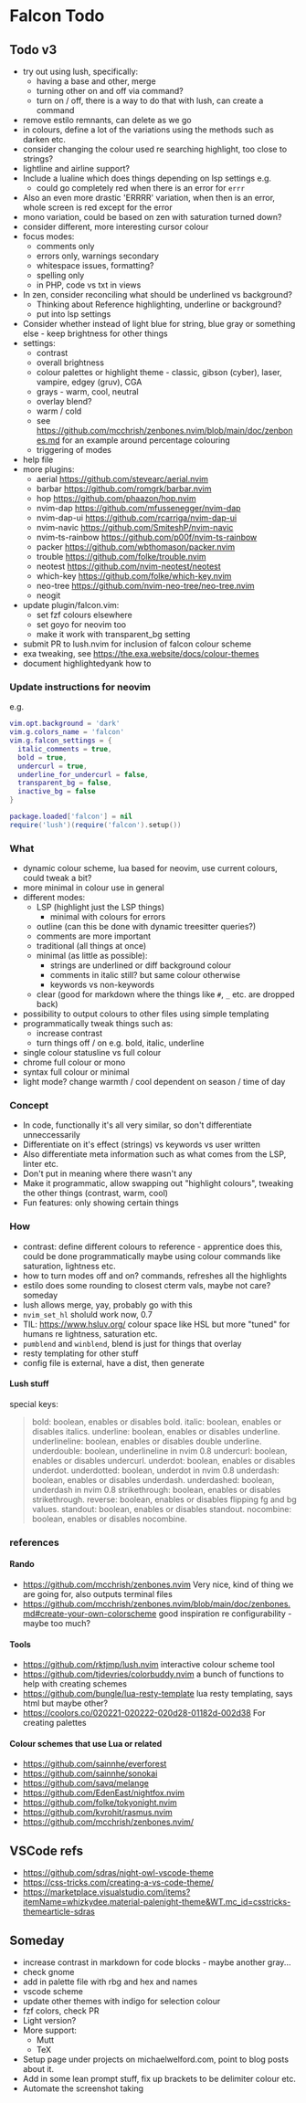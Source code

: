 # Falcon Todo

## Todo v3
- try out using lush, specifically:
  * having a base and other, merge
  * turning other on and off via command?
  * turn on / off, there is a way to do that with lush, can create a command
- remove estilo remnants, can delete as we go
- in colours, define a lot of the variations using the methods such as darken etc.
- consider changing the colour used re searching highlight, too close to strings?
- lightline and airline support?
- Include a lualine which does things depending on lsp settings e.g.
  * could go completely red when there is an error for `errr`
- Also an even more drastic 'ERRRR' variation, when then is an error, whole screen is red except for the error
- mono variation, could be based on zen with saturation turned down?
- consider different, more interesting cursor colour
- focus modes:
  * comments only
  * errors only, warnings secondary
  * whitespace issues, formatting?
  * spelling only
  * in PHP, code vs txt in views
- In zen, consider reconciling what should be underlined vs background?
  * Thinking about Reference highlighting, underline or background?
  * put into lsp settings
- Consider whether instead of light blue for string, blue gray or something else - keep brightness for other things
- settings:
  * contrast
  * overall brightness
  * colour palettes or highlight theme - classic, gibson (cyber), laser, vampire, edgey (gruv), CGA
  * grays - warm, cool, neutral
  * overlay blend?
  * warm / cold
  * see https://github.com/mcchrish/zenbones.nvim/blob/main/doc/zenbones.md for an example around percentage colouring
  * triggering of modes
- help file
- more plugins:
  * aerial https://github.com/stevearc/aerial.nvim
  * barbar https://github.com/romgrk/barbar.nvim
  * hop https://github.com/phaazon/hop.nvim
  * nvim-dap https://github.com/mfussenegger/nvim-dap
  * nvim-dap-ui https://github.com/rcarriga/nvim-dap-ui
  * nvim-navic https://github.com/SmiteshP/nvim-navic
  * nvim-ts-rainbow https://github.com/p00f/nvim-ts-rainbow
  * packer https://github.com/wbthomason/packer.nvim
  * trouble https://github.com/folke/trouble.nvim
  * neotest https://github.com/nvim-neotest/neotest
  * which-key https://github.com/folke/which-key.nvim
  * neo-tree https://github.com/nvim-neo-tree/neo-tree.nvim
  * neogit
- update plugin/falcon.vim:
  * set fzf colours elsewhere
  * set goyo for neovim too
  * make it work with transparent_bg setting
- submit PR to lush.nvim for inclusion of falcon colour scheme
- exa tweaking, see https://the.exa.website/docs/colour-themes
- document highlightedyank how to

### Update instructions for neovim
e.g.
```lua
vim.opt.background = 'dark'
vim.g.colors_name = 'falcon'
vim.g.falcon_settings = {
  italic_comments = true,
  bold = true,
  undercurl = true,
  underline_for_undercurl = false,
  transparent_bg = false,
  inactive_bg = false
}

package.loaded['falcon'] = nil
require('lush')(require('falcon').setup())
```

### What
- dynamic colour scheme, lua based for neovim, use current colours, could tweak a bit?
- more minimal in colour use in general
- different modes:
  * LSP (highlight just the LSP things)
    + minimal with colours for errors
  * outline (can this be done with dynamic treesitter queries?)
  * comments are more important
  * traditional (all things at once)
  * minimal (as little as possible):
    + strings are underlined or diff background colour
    + comments in italic still? but same colour otherwise
    + keywords vs non-keywords
  * clear (good for markdown where the things like `#`, `_` etc. are dropped back)
- possibility to output colours to other files using simple templating
- programmatically tweak things such as:
  * increase contrast
  * turn things off / on e.g. bold, italic, underline
- single colour statusline vs full colour
- chrome full colour or mono
- syntax full colour or minimal
- light mode? change warmth / cool dependent on season / time of day

### Concept
- In code, functionally it's all very similar, so don't differentiate unneccessarily
- Differentiate on it's effect (strings) vs keywords vs user written
- Also differentiate meta information such as what comes from the LSP, linter etc.
- Don't put in meaning where there wasn't any
- Make it programmatic, allow swapping out "highlight colours", tweaking the other things (contrast, warm, cool)
- Fun features: only showing certain things

### How
- contrast: define different colours to reference - apprentice does this, could be done programmatically maybe using colour commands like saturation, lightness etc.
- how to turn modes off and on? commands, refreshes all the highlights
- estilo does some rounding to closest cterm vals, maybe not care? someday
- lush allows merge, yay, probably go with this
- `nvim_set_hl` sholuld work now, 0.7
- TIL: https://www.hsluv.org/ colour space like HSL but more "tuned" for humans re lightness, saturation etc.
- `pumblend` and `winblend`, blend is just for things that overlay
- resty templating for other stuff
- config file is external, have a dist, then generate

#### Lush stuff
special keys:
> bold:          boolean, enables or disables bold.
> italic:        boolean, enables or disables italics.
> underline:     boolean, enables or disables underline.
> underlineline: boolean, enables or disables double underline.
> underdouble:   boolean, underlineline in nvim 0.8
> undercurl:     boolean, enables or disables undercurl.
> underdot:      boolean, enables or disables underdot.
> underdotted:   boolean, underdot in nvim 0.8
> underdash:     boolean, enables or disables underdash.
> underdashed:   boolean, underdash in nvim 0.8
> strikethrough: boolean, enables or disables strikethrough.
> reverse:       boolean, enables or disables flipping fg and bg values.
> standout:      boolean, enables or disables standout.
> nocombine:     boolean, enables or disables nocombine.

### references
#### Rando
- https://github.com/mcchrish/zenbones.nvim Very nice, kind of thing we are going for, also outputs terminal files
- https://github.com/mcchrish/zenbones.nvim/blob/main/doc/zenbones.md#create-your-own-colorscheme good inspiration re configurability - maybe too much?

#### Tools
- https://github.com/rktjmp/lush.nvim interactive colour scheme tool
- https://github.com/tjdevries/colorbuddy.nvim a bunch of functions to help with creating schemes
- https://github.com/bungle/lua-resty-template lua resty templating, says html but maybe other?
- https://coolors.co/020221-020222-020d28-01182d-002d38 For creating palettes

#### Colour schemes that use Lua or related
- https://github.com/sainnhe/everforest
- https://github.com/sainnhe/sonokai
- https://github.com/savq/melange
- https://github.com/EdenEast/nightfox.nvim
- https://github.com/folke/tokyonight.nvim
- https://github.com/kvrohit/rasmus.nvim
- https://github.com/mcchrish/zenbones.nvim/

## VSCode refs
- https://github.com/sdras/night-owl-vscode-theme
- https://css-tricks.com/creating-a-vs-code-theme/
- https://marketplace.visualstudio.com/items?itemName=whizkydee.material-palenight-theme&WT.mc_id=csstricks-themearticle-sdras

## Someday
* increase contrast in markdown for code blocks - maybe another gray...
* check gnome
* add in palette file with rbg and hex and names
* vscode scheme
* update other themes with indigo for selection colour
* fzf colors, check PR
* Light version?
* More support:
  * Mutt
  * TeX
* Setup page under projects on michaelwelford.com, point to blog posts about it.
* Add in some lean prompt stuff, fix up brackets to be delimiter colour etc.
* Automate the screenshot taking
